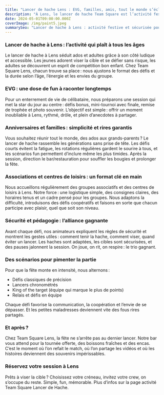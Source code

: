```yaml
---
title: "Lancer de hache Lens : EVG, familles, amis, tout le monde s’éclate !"
description: "À Lens, le lancer de hache Team Square est l’activité festive et sécurisée pour tous les âges. Formats ados, adultes, scénarios fun et accueil chaleureux."
date: 2024-05-01T09:00:00.000Z
coverImage: /img/paint5.jpeg
summarySeo: "Lancer de hache à Lens : activité festive et sécurisée pour EVG, anniversaires, familles. Tournée offerte, code TS20, bar/restauration, scénarios sur mesure."
---
```


### Lancer de hache à Lens : l’activité qui plaît à tous les âges

Le lancer de hache à Lens séduit ados et adultes grâce à son côté ludique et accessible. Les jeunes adorent viser la cible et se défier sans risque, les adultes se découvrent un esprit de compétition bon enfant. Chez Team Square Lens, chacun trouve sa place : nous ajustons le format des défis et la durée selon l’âge, l’énergie et les envies du groupe.

### EVG : une dose de fun à raconter longtemps

Pour un enterrement de vie de célibataire, nous préparons une session qui met la star du jour au centre : défis bonus, mini-tournoi avec finale, remise de trophée et photo souvenir. L’objectif est simple : offrir un moment inoubliable à Lens, rythmé, drôle, et plein d’anecdotes à partager.

### Anniversaires et familles : simplicité et rires garantis

Vous souhaitez réunir tout le monde, des ados aux grands-parents ? Le lancer de hache rassemble les générations sans prise de tête. Les défis courts évitent la fatigue, les rotations régulières gardent le sourire à tous, et les scénarios fun permettent d’inclure même les plus timides. Après la session, direction le bar/restauration pour souffler les bougies et prolonger la fête.

### Associations et centres de loisirs : un format clé en main

Nous accueillons régulièrement des groupes associatifs et des centres de loisirs à Lens. Notre force : une logistique simple, des consignes claires, des horaires tenus et un cadre pensé pour les groupes. Nous adaptons la difficulté, introduisons des défis coopératifs et faisons en sorte que chacun participe avec plaisir, quel que soit son niveau.

### Sécurité et pédagogie : l’alliance gagnante

Avant chaque défi, nos animateurs expliquent les règles de sécurité et montrent les gestes utiles : comment tenir la hache, comment viser, quand éviter un lancer. Les haches sont adaptées, les cibles sont sécurisées, et des pauses jalonnent la session. On joue, on rit, on respire : le trio gagnant.

### Des scénarios pour pimenter la partie

Pour que la fête monte en intensité, nous alternons :

- Défis classiques de précision
- Lancers chronométrés
- King of the target (équipe qui marque le plus de points)
- Relais et défis en équipe

Chaque défi favorise la communication, la coopération et l’envie de se dépasser. Et les petites maladresses deviennent vite des fous rires partagés.

### Et après ?

Chez Team Square Lens, la fête ne s’arrête pas au dernier lancer. Notre bar vous attend pour la tournée offerte, des boissons fraîches et des encas. C’est le moment où l’on refait le match, où l’on partage les vidéos et où les histoires deviennent des souvenirs impérissables.

### Réservez votre session à Lens

Prêts à viser la cible ? Choisissez votre créneau, invitez votre crew, on s’occupe du reste. Simple, fun, mémorable. Plus d’infos sur la page activité Team Square Lancer de Hache.
